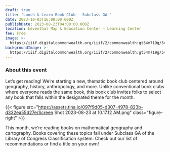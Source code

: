 ```yaml
---
draft: true
title: 'Lunch & Learn Book Club - Subclass GA '
date: 2023-10-03T16:00:00.000Z
publishDate: 2023-08-23T04:00:00.000Z
location: Leventhal Map & Education Center – Learning Center
fee: Free
image: >-
  https://iiif.digitalcommonwealth.org/iiif/2/commonwealth:gt54m719g/54,67,3854,3049/2000,/0/default.jpg
backgroundImage: >-
  https://iiif.digitalcommonwealth.org/iiif/2/commonwealth:gt54m719g/54,67,3854,3049/2000,/0/default.jpg
---
```


### About this event

Let’s get reading! We’re starting a new, thematic book club centered around geography, history, anthropology, and more. Unlike conventional book clubs where everyone reads the same book, this book club invites folks to select any book that falls within the designated theme for the month.

{{< figure src="https://assets.tina.io/097f9d05-d307-4978-823b-d332ea55d27e/Screen Shot 2023-08-23 at 10.17.12 AM.png" class="figure-right" >}}

This month, we’re reading books on mathematical geography and cartography. Books covering these topics fall under Subclass GA of the Library of Congress Classification system. Check out our list of recommendations or find a title on your own!

